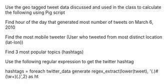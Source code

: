 Use the geo tagged tweet data discussed and used in the class to calculate the following using Pig script

Find hour of the day that generated most number of tweets on March 6, 2010

Find the most mobile tweeter (User who tweeted from most distinct location (lat-lon))

Find 3 most popular topics (hashtags)

Use the following regular expression to get the twitter hashtag

hashtags = foreach twitter_data generate regex_extract(lower(tweet), '(.)#(\w+)(.)',2) as ht
